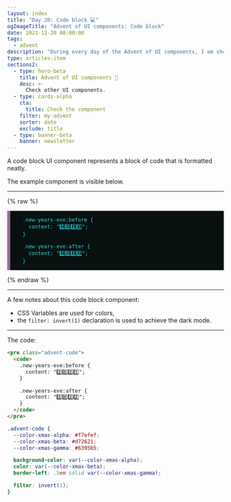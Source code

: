 ```yaml
---
layout: index
title: "Day 20: Code block 💻"
ogImageTitle: "Advent of UI components: Code block"
date: 2021-12-20 08:00:00
tags:
  - advent
description: "During every day of the Advent of UI components, I am showcasing a new UI Component built with HTML, CSS, and JavaScript. Day 20: Code block."
type: articles-item
sections2:
  - type: hero-beta
    title: Advent of UI components 🎄
    desc: >-
      Check other UI components.
  - type: cards-alpha
    cta:
      title: Check the component
    filter: my-advent
    sorter: date
    exclude: title
  - type: banner-beta
    banner: newsletter
---
```


A code block UI component represents a block of code that is formatted neatly.

The example component is visible below.

---

{% raw %}
<pre class="advent-code">
  <code>
    .new-years-eve:before {
      content: "2️⃣0️⃣2️⃣1️⃣";
    }

    .new-years-eve:after {
      content: "2️⃣0️⃣2️⃣2️⃣";
    }
  </code>
</pre>
<style>
.advent-code {
  --color-xmas-alpha: #f7efef;
  --color-xmas-beta: #d72621;
  --color-xmas-gamma: #639565;
  display: flex;
  background-color: var(--color-xmas-alpha);
  color: var(--color-xmas-beta);
  border-left: .5em solid var(--color-xmas-gamma);
  filter: invert(1);
}
.copy .advent-code code {
  font-family: monospace;
}
</style>
{% endraw %}

---

A few notes about this code block component:

- CSS Variables are used for colors,
- the `filter: invert(1)` declaration is used to achieve the dark mode.

---

The code:

```html
<pre class="advent-code">
  <code>
    .new-years-eve:before {
      content: "2️⃣0️⃣2️⃣1️⃣";
    }

    .new-years-eve:after {
      content: "2️⃣0️⃣2️⃣2️⃣";
    }
  </code>
</pre>
```

```css
.advent-code {
  --color-xmas-alpha: #f7efef;
  --color-xmas-beta: #d72621;
  --color-xmas-gamma: #639565;

  background-color: var(--color-xmas-alpha);
  color: var(--color-xmas-beta);
  border-left: .5em solid var(--color-xmas-gamma);

  filter: invert(1);
}
```
